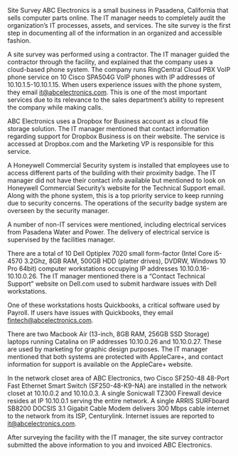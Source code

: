 Site Survey
ABC Electronics is a small business in Pasadena, California that sells computer parts online. The IT manager needs to completely audit the organization’s IT processes, assets, and services. The site survey is the first step in documenting all of the information in an organized and accessible fashion.

A site survey was performed using a contractor. The IT manager guided the contractor through the facility, and explained that the company uses a cloud-based phone system. The company runs RingCentral Cloud PBX VoIP phone service on 10 Cisco SPA504G VoIP phones with IP addresses of 10.10.1.5-10.10.1.15. When users experience issues with the phone system, they email it@abcelectronics.com. This is one of the most important services due to its relevance to the sales department’s ability to represent the company while making calls.

ABC Electronics uses a Dropbox for Business account as a cloud file storage solution. The IT manager mentioned that contact information regarding support for Dropbox Business is on their website. The service is accessed at Dropbox.com and the Marketing VP is responsible for this service.

A Honeywell Commercial Security system is installed that employees use to access different parts of the building with their proximity badge. The IT manager did not have their contact info available but mentioned to look on Honeywell Commercial Security’s website for the Technical Support email. Along with the phone system, this is a top priority service to keep running due to security concerns. The operations of the security badge system are overseen by the security manager.

A number of non-IT services were mentioned, including electrical services from Pasadena Water and Power. The delivery of electrical service is supervised by the facilities manager.

There are a total of 10 Dell Optiplex 7020 small form-factor (Intel Core i5-4570 3.2Ghz, 8GB RAM, 500GB HDD (platter drives), DVDRW, Windows 10 Pro 64bit) computer workstations occupying IP addresses 10.10.0.16-10.10.0.26. The IT manager mentioned there is a “Contact Technical Support” website on Dell.com used to submit hardware issues with Dell workstations.

One of these workstations hosts Quickbooks, a critical software used by Payroll. If users have issues with Quickbooks, they email fintech@abcelectronics.com.

There are two Macbook Air (13-inch, 8GB RAM, 256GB SSD Storage) laptops running Catalina on IP addresses 10.10.0.26 and 10.10.0.27. These are used by marketing for graphic design purposes. The IT manager mentioned that both systems are protected with AppleCare+, and contact information for support is available on the AppleCare+ website.

In the network closet area of ABC Electronics, two Cisco SF250-48 48-Port Fast Ethernet Smart Switch (SF250-48-K9-NA) are installed in the network closet at 10.10.0.2 and 10.10.0.3. A single Sonicwall TZ300 Firewall device resides at IP 10.10.0.1 serving the entire network. A single ARRIS SURFboard SB8200 DOCSIS 3.1 Gigabit Cable Modem delivers 300 Mbps cable internet to the network from its ISP, Centurylink. Internet issues are reported to it@abcelectronics.com.

After surveying the facility with the IT manager, the site survey contractor submitted the above information to you and invoiced ABC Electronics.